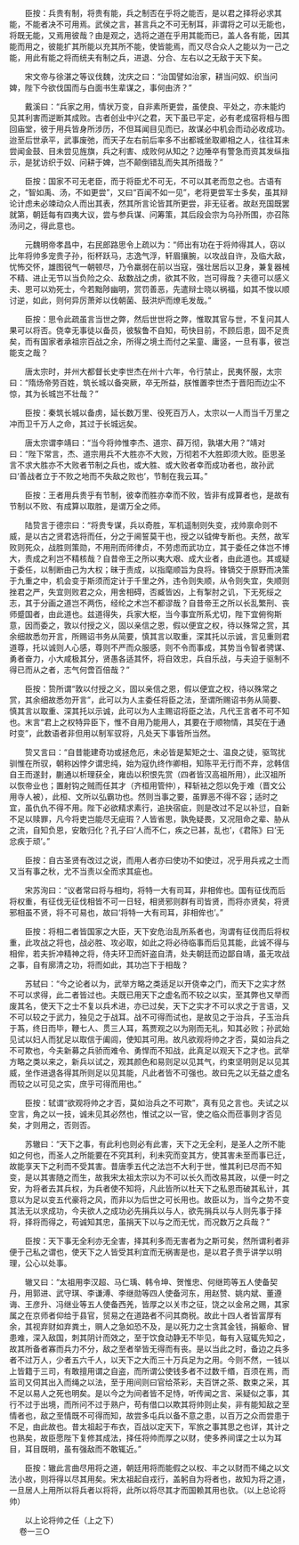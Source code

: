 <!-- { "loadSidebar": true } -->
　　臣按：兵贵有制，将贵有能，兵之制否在乎将之能否，是以君之择将必求其能，不能者决不可用焉。武侯之言，甚言兵之不可无制耳，非谓将之可以无能也，将既无能，又焉用彼哉？由是观之，选将之道在乎用其能而已，盖人各有能，因其能而用之，彼能扩其所能以充其所不能，使皆能焉，而又尽合众人之能以为一己之能，用此有能之将而统夫有制之兵，进退、分合、左右以之无敌于天下矣。

　　宋文帝与徐湛之等议伐魏，沈庆之曰：“治国譬如治家，耕当问奴、织当问婢，陛下今欲伐国而与白面书生辈谋之，事何由济？”

　　戴溪曰：“兵家之用，情状万变，自非素所更尝，虽使良、平处之，亦未能灼见其利害而逆断其成败。古者创业中兴之君，天下虽已平定，必有老成宿将相与图回庙堂，彼于用兵皆身所涉历，不但耳闻目见而已，故谋必中机会而动必收成功。迨至后世承平，武事废弛，而天子左右前后率多不出都城坐取卿相之人，往往耳未尝闻金鼓、目未尝见旌旗，兵之利害、成败何从知之？边陲卒有警急而资其发纵指示，是犹访织于奴、问耕于婢，岂不颠倒错乱而失其所措哉？”

　　臣按：国家不可无老臣，而于将臣尤不可无，不可以其老而忽之也。古语有之，“智如禹、汤，不如更尝”，又曰“百闻不如一见”，老将更尝军士多矣，虽其辩论计虑未必竦动众人而出其表，然其所言论皆其所更尝，非无征者。故赵充国既罢就第，朝廷每有四夷大议，尝与参兵谋、问筹策，其后段会宗为乌孙所围，亦召陈汤问之，得此意也。

　　元魏明帝孝昌中，右民郎路思令上疏以为：“师出有功在于将帅得其人，窃以比年将帅多宠贵子孙，衔杯跃马，志逸气浮，轩眉攘腕，以攻战自许，及临大敌，忧怖交怀，雄图锐气一朝顿尽，乃令羸弱在前以当寇，强壮居后以卫身，兼复器械不精、进止无节以当负险之众、敌数战之虏，欲其不败，岂可得哉？夫德可以感义夫、恩可以劝死士，今若黜陟幽明，赏罚善恶，先遣辩士晓以祸福，如其不悛以顺讨逆，如此，则何异厉萧斧以伐朝菌、鼓洪炉而燎毛发哉。”

　　臣按：思令此疏虽言当世之弊，然后世世将之弊，惟取其官与世，不复问其人果可以将否。侥幸无事徒以备员，彼騃鲁不自知，苟快目前，不顾后患，固不足责矣，而有国家者承祖宗百战之余，所得之境土而付之呆童、庸竖，一旦有事，彼岂能支之哉？

　　唐太宗时，并州大都督长史李世杰在州十六年，令行禁止，民夷怀服，太宗曰：“隋炀帝劳百姓，筑长城以备突厥，卒无所益，朕惟置李世杰于晋阳而边尘不惊，其为长城岂不壮哉？”

　　臣按：秦筑长城以备虏，延长数万里、役死百万人，太宗以一人而当千万里之冲而卫千万人之命，其过于长城远矣。

　　唐太宗谓李靖曰：“当今将帅惟李杰、道宗、薛万彻，孰堪大用？”靖对曰：“陛下常言，杰、道宗用兵不大胜亦不大败，万彻若不大胜即须大败。臣思圣言不求大胜亦不大败者节制之兵也，或大胜、或大败者幸而成功者也，故孙武曰‘善战者立于不败之地而不失敌之败也’，节制在我云耳。”

　　臣按：王者用兵贵乎有节制，彼幸而胜亦幸而不败，皆非有成算者也，是故有节制以不败、有成算以取胜，是谓万全之师。

　　陆贽言于德宗曰：“将贵专谋，兵以奇胜，军机遥制则失变，戎帅禀命则不威，是以古之贤君选将而任，分之于阃誓莫干也，授之以钺俾专断也。夫然，故军败则死众，战胜则策勋，不用刑而师律贞，不劳虑而武功立，其于委任之体岂不博大，责成之利岂不精核哉？自昔帝王之所以夷大艰、成大业者，由此道也。其或疑于委任，以制断由己为大权；昧于责成，以指麾顺旨为良将。锋镝交于原野而决策于九重之中，机会变于斯须而定计于千里之外，违令则失顺，从令则失宜，失顺则挫君之严，失宜则败君之众，用舍相碍，否臧皆凶，上有掣肘之讥，下无死绥之志，其于分画之道岂不两伤，经纶之术岂不都谬哉？自昔帝王之所以长乱繁刑、丧师蹙国者，由此道也。兹道得失，兵家大枢，当今事宜所系尤切，陛下宜俯徇斯意，因而委之，敦以付授之义，固以亲信之恩，假以便宜之权，待以殊常之赏，其余细故悉勿开言，所赐诏书务从简要，慎其言以取重，深其托以示诚，言见重则君道尊，托以诚则人心感，尊则不严而众服感，则不令而事成，其势当令智者骋谋、勇者奋力，小大咸极其分，贤愚各适其怀，将自效忠，兵自乐战，与夫迫于驱制不得已而从之者，志气何啻百倍哉？”

　　臣按：贽所谓“敦以付授之义，固以亲信之恩，假以便宜之权，待以殊常之赏，其余细故悉勿开言”，此可以为人主委任将臣之法，至谓所赐诏书务从简要、慎其言以取重、深其托以示诚，此可以为人主赐诏将臣之法，凡代王言者不可不知也。末言“君上之权特异臣下，惟不自用乃能用人，其要在于顺物情，其契在于通时变”，此数语者非但用以制军驭将，凡处天下事皆所当然。

　　贽又言曰：“自昔能建奇功或拯危厄，未必皆是絜矩之士、温良之徒，驱驾扰驯惟在所驭，朝称凶悖夕谓忠纯，始为寇仇终作卿相，知陈平无行而不弃，忿韩信自王而遂封，蒯通以析理获全，雍齿以积恨先赏（四者皆汉高祖所用），此汉祖所以恢帝业也；置射钩之贼而任其才（齐桓用管仲），释斩袪之怨以免于难（晋文公用寺人被），此桓、文所以弘霸功也。然则当事之要，虽罪恶不得不容；适时之宜，虽仇仇不得不用。陛下必欲精求素行，追抉宿疵，则是改过不足以补愆，自新不足以赎罪，凡今将吏岂能尽无疵瑕？人皆省思，孰免疑畏，又况阻命之辈、胁从之流，自知负恩，安敢归化？孔子曰‘人而不仁，疾之已甚，乱也’，《君陈》曰‘无忿疾于顽’。”

　　臣按：自古圣贤有改过之说，而用人者亦曰使功不如使过，况乎用兵戎之士而又当有事之秋，尤不当责以全而求其疵也。

　　宋苏洵曰：“议者常曰将与相均，将特一大有司耳，非相侔也。国有征伐而后将权重，有征伐无征伐相皆不可一日轻，相贤邪则群有司皆贤，而将亦贤矣，将贤邪相虽不贤，将不可易也，故曰‘将特一大有司耳，非相侔也’。”

　　臣按：将相二者皆国家之大臣，天下安危治乱所系者也，洵谓有征伐而后将权重，此攻战之将也，战必胜、攻必取，如此之将必待临事而后见其能，此诚不得与相侔，若夫折冲精神之将，侍夫环卫而奸盗自清，处夫朝廷而边鄙自靖，虽无攻战之事，自有廓清之功，将而如此，其功岂下于相哉？

　　苏轼曰：“今之论者以为，武举方略之类适足以开侥幸之门，而天下之实才然不可以求得，此二者皆过也。夫既已用天下之虚名而不较之以实，至其弊也又举而废其名，使天下之士不复以兵术进，亦已过矣，天下之实才不可以求之于言语，又不可以较之于武力，独见之于战耳。战不可得而试也，是故见之于治兵，子玉治兵于蒍，终日而毕，鞭七人、贯三人耳，蒍贾观之以为刚而无礼，知其必败；孙武始见试以妇人而犹足以取信于阖闾，使知其可用。故凡欲观将帅之才否，莫如治兵之不可欺也，今夫新募之兵骄而难令、勇悍而不知战，此真足以观天下之才也。武举方略之类以来之，新兵以试之，观其颜色和易则足以见其气，约束坚明则足以见其威，坐作进退各得其所则足以见其能，凡此者皆不可强也。故曰先之以无益之虚名而较之以可见之实，庶乎可得而用也。”

　　臣按：轼谓“欲观将帅之才否，莫如治兵之不可欺”，真有见之言也。夫试之以空言，角之以一技，诚未见其必然也，惟试之以一官，使之临众而莅事则才否见矣，才则用之，否则否。

　　苏辙曰：“天下之事，有此利也则必有此害，天下之无全利，是圣人之所不能如之何也，而圣人之所能要在不究其利，利未究而变其方，使其害未至而事已迁，故能享天下之利而不受其害。昔唐季五代之法岂不大利于世，惟其利已尽而不知变，是以其害随之而生，故我宋太祖太宗以为不可以长久而改易其政，以便一时之安，为将者去其兵权，为兵者使不知将，凡此皆所以杜天下之私恩而破其私计，其意以为足以变五代豪将之风，而非以为后世之可长用也。故臣以为，当今之势不变其法无以求成功，今夫欲人之成功必先捐兵以与人，欲先捐兵以与人则先事于择将，择将而得之，苟诚知其忠，虽捐天下以与之而无忧，而况数万之兵哉？”

　　臣按：天下事无全利亦无全害，择其利多而无害者为之斯可矣，然所谓利者非便于己私之谓也，使天下之人皆受其利宜而无祸害是也，是以君子贵乎讲学以明理，公心以处事。

　　辙又曰：“太祖用李汉超、马仁瑀、韩令坤、贺惟忠、何继筠等五人使备契丹，用郭进、武守琪、李谦溥、李继勋等四人使备河东，用赵赞、姚内斌、董遵诲、王彦升、冯继业等五人使备西羌，皆厚之以关市之征，饶之以金帛之赐，其家属之在京师者仰给于县官，贸易之在道路者不问其商税。故此十四人者皆富厚有余，其视弃财如弃粪土，赒人之急如恐不及，是以死力之士贪其金钱，捐躯命、冒患难，深入敌国，刺其阴计而效之，至于饮食动静无不毕见，每有入寇辄先知之，故其所备者寡而兵力不分，敌之至者举皆无得而有丧。是以当此之时，备边之兵多者不过万人，少者五六千人，以天下之大而三十万兵足为之用。今则不然，一钱以上皆籍于三司，有敢擅用谓之自盗，而所谓公使钱多者不过数千缗，百须在焉，而监司又伺其出入而绳之以法，至于用间则曰官给茶彩，夫百饼之茶、数束之采，其不足以易人之死也明矣。是以今之为间者皆不足恃，听传闻之言、采疑似之事，其行不过于出境，而所问不过于熟户，苟有借口以欺其将帅则止矣，非有能知敌之至情者也，敌之至情既不可得而知，故尝多屯兵以备不意之患，以百万之众而尝患于不足，由此故也。昔太祖起于布衣，百战以定天下，军旅之事其思之也详，其计之也熟矣，故臣愿陛下复修其成法，择任将帅而厚之以财，使多养间谍之士以为耳目，耳目既明，虽有强敌而不敢辄近。”

　　臣按：辙此言曲尽用将之道，朝廷用将而能假之以权、丰之以财而不绳之以文法小故，则将得以尽其用矣。宋太祖起自戎行，盖躬自为将者也，故知为将之道，一旦居人上用所以将兵者以将将，此所以将尽其才而国赖其用也欤。（以上总论将帅）

　　以上论将帅之任（上之下）  
　 
卷一三○

